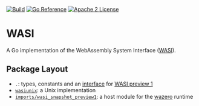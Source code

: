[![Build](https://github.com/stealthrocket/wasi-go/actions/workflows/go.yml/badge.svg)](https://github.com/stealthrocket/wasi-go/actions/workflows/go.yml)
[![Go Reference](https://pkg.go.dev/badge/github.com/stealthrocket/wasi-go.svg)](https://pkg.go.dev/github.com/stealthrocket/wasi-go)
[![Apache 2 License](https://img.shields.io/badge/license-Apache%202-blue.svg)](LICENSE)

# WASI

A Go implementation of the WebAssembly System Interface ([WASI][wasi]).

## Package Layout

- `.`: types, constants and an [interface][system] for [WASI preview 1][preview1]
- [`wasiunix`](wasiunix): a Unix implementation
- [`imports/wasi_snapshot_preview1`](imports/wasi_snapshot_preview1): a host module for the [wazero][wazero] runtime



[wasi]: https://github.com/WebAssembly/WASI
[system]: https://github.com/stealthrocket/wasi-go/blob/main/system.go
[preview1]: https://github.com/WebAssembly/WASI/blob/e324ce3/legacy/preview1/docs.md
[wazero]: https://wazero.io
